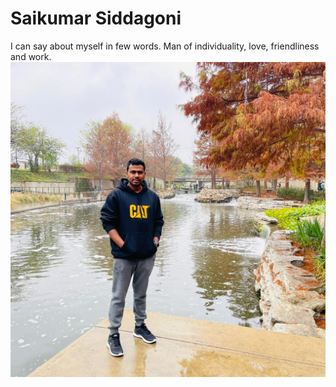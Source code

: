 # Saikumar Siddagoni

I can say about myself in few words. Man of individuality, love, friendliness and work. 
![Saikumar Siddagoni](siddagoni.jpeg)